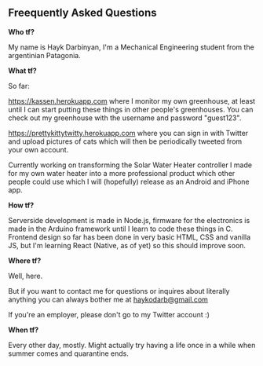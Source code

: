 
Freequently Asked Questions
---------------------------

**Who tf?** 

My name is Hayk Darbinyan, I'm a Mechanical Engineering student from the argentinian Patagonia. 


**What tf?**

So far:

https://kassen.herokuapp.com where I monitor my own greenhouse, at least until I can start putting these things in other people's greenhouses. You can check out my greenhouse with the username and password "guest123".

https://prettykittytwitty.herokuapp.com where you can sign in with Twitter and upload pictures of cats which will then be periodically tweeted from your own account.

Currently working on transforming the Solar Water Heater controller I made for my own water heater into a more professional product which other people could use which I will (hopefully) release as an Android and iPhone app.


**How tf?**

Serverside development is made in Node.js, firmware for the electronics is made in the Arduino framework until I learn to code these things in C.
Frontend design so far has been done in very basic HTML, CSS and vanilla JS, but I'm learning React (Native, as of yet) so this should improve soon.


**Where tf?**

Well, here.

But if you want to contact me for questions or inquires about literally anything you can always bother me at haykodarb@gmail.com

If you're an employer, please don't go to my Twitter account :)

**When tf?**

Every other day, mostly. Might actually try having a life once in a while when summer comes and quarantine ends.
